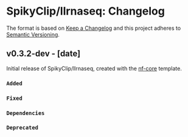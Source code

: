 # SpikyClip/llrnaseq: Changelog

The format is based on [Keep a Changelog](https://keepachangelog.com/en/1.0.0/)
and this project adheres to [Semantic Versioning](https://semver.org/spec/v2.0.0.html).

## v0.3.2-dev - [date]

Initial release of SpikyClip/llrnaseq, created with the [nf-core](https://nf-co.re/) template.

### `Added`

### `Fixed`

### `Dependencies`

### `Deprecated`
